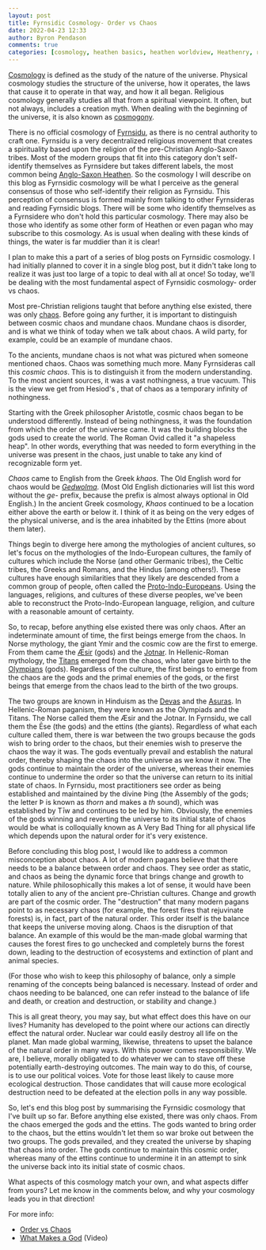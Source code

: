 ```yaml
---
layout: post
title: Fyrnsidic Cosmology- Order vs Chaos
date: 2022-04-23 12:33
author: Byron Pendason
comments: true
categories: [cosmology, heathen basics, heathen worldview, Heathenry, reconstruction]
---
```

<!-- wp:paragraph -->
<p><a rel="noreferrer noopener" href="https://en.m.wikipedia.org/wiki/Cosmology" target="_blank">Cosmology</a> is defined as the study of the nature of the universe. Physical cosmology studies the structure of the universe, how it operates, the laws that cause it to operate in that way, and how it all began. Religious cosmology generally studies all that from a spiritual viewpoint. It often, but not always, includes a creation myth. When dealing with the beginning of the universe, it is also known as <a rel="noreferrer noopener" href="https://en.m.wikipedia.org/wiki/Cosmogony" target="_blank">cosmogony</a>.</p>
<!-- /wp:paragraph -->

<!-- wp:paragraph -->
<p>There is no official cosmology of <a rel="noreferrer noopener" href="http://fyrnsidu.faith" target="_blank">Fyrnsidu</a>, as there is no central authority to craft one. Fyrnsidu is a very decentralized religious movement that creates a spirituality based upon the religion of the pre-Christian Anglo-Saxon tribes. Most of the modern groups that fit into this category don't self-identify themselves as Fyrnsidere but takes different labels, the most common being <a href="https://en.m.wikipedia.org/wiki/Anglo-Saxon_paganism">Anglo-Saxon Heathen</a>. So the cosmology I will describe on this blog as Fyrnsidic cosmology will be what I perceive as the general consensus of those who self-identify their religion as Fyrnsidu. This perception of consensus is formed mainly from talking to other Fyrnsideras and reading Fyrnsidic blogs. There will be some who identify themselves as a Fyrnsidere who don't hold this particular cosmology. There may also be those who identify as some other form of Heathen or even pagan who may subscribe to this cosmology. As is usual when dealing with these kinds of things, the water is far muddier than it is clear!</p>
<!-- /wp:paragraph -->

<!-- wp:paragraph -->
<p>I plan to make this a part of a series of blog posts on Fyrnsidic cosmology. I had initially planned to cover it in a single blog post, but it didn't take long to realize it was just too large of a topic to deal with all at once! So today, we'll be dealing with the most fundamental aspect of Fyrnsidic cosmology- order vs chaos.</p>
<!-- /wp:paragraph -->

<!-- wp:paragraph -->
<p>Most pre-Christian religions taught that before anything else existed, there was only <a rel="noreferrer noopener" href="https://en.m.wikipedia.org/wiki/Chaos_(cosmogony)" target="_blank">chaos</a>. Before going any further, it is important to distinguish between cosmic chaos and mundane chaos. Mundane chaos is disorder, and is what we think of today when we talk about chaos. A wild party, for example, could be an example of mundane chaos.</p>
<!-- /wp:paragraph -->

<!-- wp:paragraph -->
<p>To the ancients, mundane chaos is not what was pictured when someone mentioned chaos. Chaos was something much more. Many Fyrnsideras call this <em>cosmic chaos</em>. This is to distinguish it from the modern understanding. To the most ancient sources, it was a vast nothingness, a true vacuum. This is the view we get from Hesiod's , that of chaos as a temporary infinity of nothingness.</p>
<!-- /wp:paragraph -->

<!-- wp:paragraph -->
<p>Starting with the Greek philosopher Aristotle, cosmic chaos began to be understood differently. Instead of being nothingness, it was the foundation from which the order of the universe came. It was the building blocks the gods used to create the world. The Roman Ovid called it "a shapeless heap". In other words, everything that was needed to form everything in the universe was present in the chaos, just unable to take any kind of recognizable form yet.</p>
<!-- /wp:paragraph -->

<!-- wp:paragraph -->
<p><em>Chaos</em> came to English from the Greek <em>khaos.</em> The Old English word for chaos would be <em><a rel="noreferrer noopener" href="https://bosworthtoller.com/008171" target="_blank">Gedwolma</a></em>. (Most Old English dictionaries will list this word without the <em>ge-</em> prefix, because the prefix is almost always optional in Old English.) In the ancient Greek cosmology, <em>Khaos</em> continued to be a location either above the earth or below it. I think of it as being on the very edges of the physical universe, and is the area inhabited by the Ettins (more about them later).</p>
<!-- /wp:paragraph -->

<!-- wp:paragraph -->
<p>Things begin to diverge here among the mythologies of ancient cultures, so let's focus on the mythologies of the Indo-European cultures, the family of cultures which include the Norse (and other Germanic tribes), the Celtic tribes, the Greeks and Romans, and the Hindus (among others!). These cultures have enough similarities that they likely are descended from a common group of people, often called the <a rel="noreferrer noopener" href="https://en.wikipedia.org/wiki/Proto-Indo-Europeans" target="_blank">Proto-Indo-Europeans</a>. Using the languages, religions, and cultures of these diverse peoples, we've been able to reconstruct the Proto-Indo-European language, religion, and culture with a reasonable amount of certainty.</p>
<!-- /wp:paragraph -->

<!-- wp:paragraph -->
<p>So, to recap, before anything else existed there was only chaos. After an indeterminate amount of time, the first beings emerge from the chaos. In Norse mythology, the giant Ymir and the cosmic cow are the first to emerge. From them came the <a rel="noreferrer noopener" href="https://en.m.wikipedia.org/wiki/%C3%86sir" target="_blank">Æsir</a> (gods) and the <a rel="noreferrer noopener" href="https://en.m.wikipedia.org/wiki/J%C3%B6tunn" target="_blank">Jotnar</a>. In Hellenic-Roman mythology, the <a rel="noreferrer noopener" href="https://en.m.wikipedia.org/wiki/Titans" target="_blank">Titans</a> emerged from the chaos, who later gave birth to the <a rel="noreferrer noopener" href="https://en.m.wikipedia.org/wiki/Twelve_Olympians" target="_blank">Olympians</a> (gods). Regardless of the culture, the first beings to emerge from the chaos are the gods and the primal enemies of the gods, or the first beings that emerge from the chaos lead to the birth of the two groups.</p>
<!-- /wp:paragraph -->

<!-- wp:paragraph -->
<p>The two groups are known in Hinduism as the <a rel="noreferrer noopener" href="https://en.m.wikipedia.org/wiki/Deva_(Hinduism)" target="_blank">Devas</a> and the <a rel="noreferrer noopener" href="https://en.m.wikipedia.org/wiki/Asura" target="_blank">Asuras</a>. In Hellenic-Roman paganism, they were known as the Olympiads and the Titans. The Norse called them the Æsir and the Jotnar. In Fyrnsidu, we call them the Ēse (the gods) and the ettins (the giants). Regardless of what each culture called them, there is war between the two groups because the gods wish to bring order to the chaos, but their enemies wish to preserve the chaos the way it was. The gods eventually prevail and establish the natural order, thereby shaping the chaos into the universe as we know it now. The gods continue to maintain the order of the universe, whereas their enemies continue to undermine the order so that the universe can return to its initial state of chaos. In Fyrnsidu, most practitioners see order as being established and maintained by the divine Þing (the Assembly of the gods; the letter Þ is known as <em>thorn</em> and makes a <em>th</em> sound), which was established by Tīw and continues to be led by him. Obviously, the enemies of the gods winning and reverting the universe to its initial state of chaos would be what is colloquially known as A Very Bad Thing for all physical life which depends upon the natural order for it's very existence.</p>
<!-- /wp:paragraph -->

<!-- wp:paragraph -->
<p>Before concluding this blog post, I would like to address a common misconception about chaos. A lot of modern pagans believe that there needs to be a balance between order and chaos. They see order as static, and chaos as being the dynamic force that brings change and growth to nature. While philosophically this makes a lot of sense, it would have been totally alien to any of the ancient pre-Christian cultures. Change and growth are part of the cosmic order. The "destruction" that many modern pagans point to as necessary chaos (for example, the forest fires that rejuvinate forests) is, in fact, part of the natural order. This order itself is the balance that keeps the universe moving along. Chaos is the disruption of that balance. An example of this would be the man-made global warming that causes the forest fires to go unchecked and completely burns the forest down, leading to the destruction of ecosystems and extinction of plant and animal species. </p>
<!-- /wp:paragraph -->

<!-- wp:paragraph -->
<p>(For those who wish to keep this philosophy of balance, only a simple renaming of the concepts being balanced is necessary. Instead of order and chaos needing to be balanced, one can refer instead to the balance of life and death, or creation and destruction, or stability and change.)</p>
<!-- /wp:paragraph -->

<!-- wp:paragraph -->
<p>This is all great theory, you may say, but what effect does this have on our lives? Humanity has developed to the point where our actions can directly effect the natural order. Nuclear war could easily destroy all life on the planet. Man made global warming, likewise, threatens to upset the balance of the natural order in many ways. With this power comes responsibility. We are, I believe, morally obligated to do whatever we can to stave off these potentially earth-destroying outcomes. The main way to do this, of course, is to use our political voices. Vote for those least likely to cause more ecological destruction. Those candidates that will cause more ecological destruction need to be defeated at the election polls in any way possible.</p>
<!-- /wp:paragraph -->

<!-- wp:paragraph -->
<p>So, let's end this blog post by summarising the Fyrnsidic cosmology that I've built up so far. Before anything else existed, there was only chaos. From the chaos emerged the gods and the ettins. The gods wanted to bring order to the chaos, but the ettins wouldn't let them so war broke out between the two groups. The gods prevailed, and they created the universe by shaping that chaos into order. The gods continue to maintain this cosmic order, whereas many of the ettins continue to undermine it in an attempt to sink the universe back into its initial state of cosmic chaos.</p>
<!-- /wp:paragraph -->

<!-- wp:paragraph -->
<p>What aspects of this cosmology match your own, and what aspects differ from yours? Let me know in the comments below, and why your cosmology leads you in that direction!</p>
<!-- /wp:paragraph -->

<!-- wp:paragraph -->
<p>For more info:</p>
<!-- /wp:paragraph -->

<!-- wp:list -->
<ul><li><a rel="noreferrer noopener" href="https://wp.me/p7a7ji-aM" target="_blank">Order vs Chaos</a></li><li><a rel="noreferrer noopener" href="https://youtu.be/Z5CKS8hAoag" target="_blank">What Makes a God</a> (Video)</li></ul>
<!-- /wp:list -->
